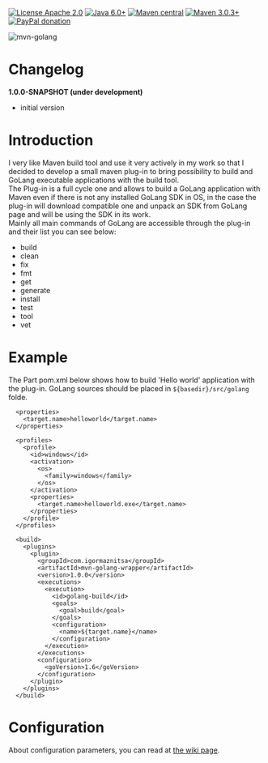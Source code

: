 [![License Apache 2.0](https://img.shields.io/badge/license-Apache%20License%202.0-green.svg)](http://www.apache.org/licenses/LICENSE-2.0)
[![Java 6.0+](https://img.shields.io/badge/java-6.0%2b-green.svg)](http://www.oracle.com/technetwork/java/javase/downloads/index.html)
[![Maven central](https://maven-badges.herokuapp.com/maven-central/com.igormaznitsa/mvn-golang-builder/badge.svg)](http://search.maven.org/#artifactdetails|com.igormaznitsa|mvn-golang-builder|1.0.0|jar)
[![Maven 3.0.3+](https://img.shields.io/badge/maven-3.0.3%2b-green.svg)](https://maven.apache.org/)
[![PayPal donation](https://img.shields.io/badge/donation-PayPal-red.svg)](https://www.paypal.com/cgi-bin/webscr?cmd=_s-xclick&hosted_button_id=AHWJHJFBAWGL2)

![mvn-golang](https://raw.githubusercontent.com/raydac/mvn-golang/master/assets/mvngolang.png)

# Changelog
__1.0.0-SNAPSHOT (under development)__
- initial version

# Introduction
I very like Maven build tool and use it very actively in my work so that I decided to develop a small maven plug-in to bring possibility to build and GoLang executable applications with the build tool.   
The Plug-in is a full cycle one and allows to build a GoLang application with Maven even if there is not any installed GoLang SDK in OS, in the case the plug-in will download compatible one and unpack an SDK from GoLang page and will be using the SDK in its work.   
Mainly all main commands of GoLang are accessible through the plug-in and their list you can see below:
* build
* clean
* fix
* fmt
* get
* generate
* install
* test
* tool
* vet

# Example
The Part pom.xml below shows how to build 'Hello world' application with the plug-in. GoLang sources should be placed in `${basedir}/src/golang` folde.
```
  <properties>
    <target.name>helloworld</target.name>
  </properties>

  <profiles>
    <profile> 
      <id>windows</id>
      <activation>
        <os>
          <family>windows</family>
        </os>
      </activation>
      <properties>
        <target.name>helloworld.exe</target.name>
      </properties>
    </profile>
  </profiles>

  <build>
    <plugins>
      <plugin>
        <groupId>com.igormaznitsa</groupId>
        <artifactId>mvn-golang-wrapper</artifactId>
        <version>1.0.0</version>
        <executions>
          <execution>
            <id>golang-build</id>
            <goals>
              <goal>build</goal>
            </goals>
            <configuration>
              <name>${target.name}</name>
            </configuration>
          </execution>
        </executions>
        <configuration>
          <goVersion>1.6</goVersion>
        </configuration>
      </plugin>
    </plugins>
  </build>
```

# Configuration 

About configuration parameters, you can read at [the wiki page](https://github.com/raydac/mvn-golang/wiki/PluginConfigParameters).